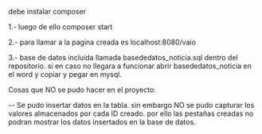 debe instalar composer 

1.- luego de ello composer start

2.- para llamar a la pagina creada es localhost:8080/vaio


3.- base de datos incluida llamada basededatos_noticia.sql dentro del repositorio. si en caso no llegara  a funcionar abrir basededatos_noticia en el word y copiar y pegar en mysql.





Cosas que NO se pudo hacer en el proyecto:

-- Se pudo insertar datos en la tabla. sin embargo NO se pudo capturar los valores almacenados por cada ID creado. por ello las pestañas creadas no podran mostrar los datos insertados en la base de datos. 
